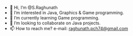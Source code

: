 - 👋 Hi, I’m @S.Raghunath
- 👀 I’m interested in Java, Graphics & Game programming.
- 🌱 I’m currently learning Game programming.
- 💞️ I’m looking to collaborate on Java projects.
- 📫 How to reach me? e-mail: raghunath.pch74@gmail.com

<!---
Raghunath/Raghunath is a ✨ special ✨ repository because its `README.md` (this file) appears on your GitHub profile.
You can click the Preview link to take a look at your changes.
--->
